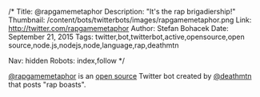 /*
Title: @rapgamemetaphor
Description: "It's the rap brigadiership!"
Thumbnail: /content/bots/twitterbots/images/rapgamemetaphor.png
Link: http://twitter.com/rapgamemetaphor
Author: Stefan Bohacek
Date: September 21, 2015
Tags: twitter,bot,twitterbot,active,opensource,open source,node.js,nodejs,node,language,rap,deathmtn

Nav: hidden
Robots: index,follow
*/

[@rapgamemetaphor](https://twitter.com/rapgamemetaphor) is an [open source](https://github.com/jimkang/rapgamemetaphor) Twitter bot created by [@deathmtn](https://twitter.com/deathmtn) that posts "rap boasts".
